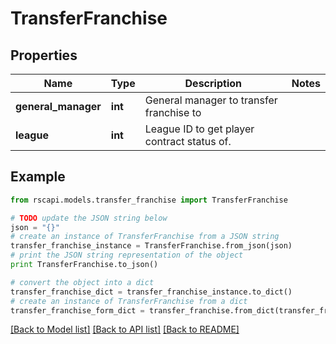 # TransferFranchise


## Properties
Name | Type | Description | Notes
------------ | ------------- | ------------- | -------------
**general_manager** | **int** | General manager to transfer franchise to | 
**league** | **int** | League ID to get player contract status of. | 

## Example

```python
from rscapi.models.transfer_franchise import TransferFranchise

# TODO update the JSON string below
json = "{}"
# create an instance of TransferFranchise from a JSON string
transfer_franchise_instance = TransferFranchise.from_json(json)
# print the JSON string representation of the object
print TransferFranchise.to_json()

# convert the object into a dict
transfer_franchise_dict = transfer_franchise_instance.to_dict()
# create an instance of TransferFranchise from a dict
transfer_franchise_form_dict = transfer_franchise.from_dict(transfer_franchise_dict)
```
[[Back to Model list]](../README.md#documentation-for-models) [[Back to API list]](../README.md#documentation-for-api-endpoints) [[Back to README]](../README.md)



